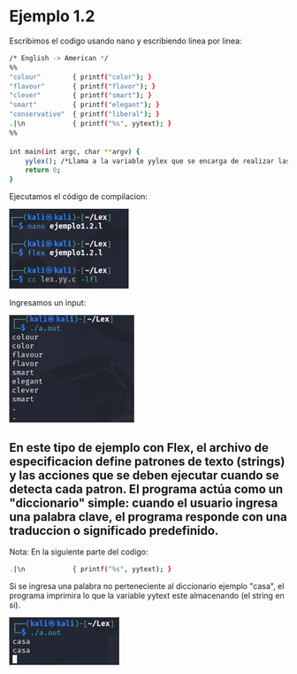 # Ejemplo 1.2

Escribimos el codigo usando nano y escribiendo linea por linea:

```bash
/* English -> American */
%%
"colour"        { printf("color"); }
"flavour"       { printf("flavor"); }
"clever"        { printf("smart"); }
"smart"         { printf("elegant"); }
"conservative"  { printf("liberal"); }
.|\n            { printf("%s", yytext); }
%%

int main(int argc, char **argv) {
    yylex(); /*Llama a la variable yylex que se encarga de realizar las comparaciones de las reglas */
    return 0; 
}

```

Ejecutamos el código de compilacion:

![compilacion](image.png)

Ingresamos un input:

![Input](image-1.png)

En este tipo de ejemplo con Flex, el archivo de especificacion define patrones de texto (strings) y las acciones que se deben ejecutar cuando se detecta cada patron. El programa actúa como un "diccionario" simple: cuando el usuario ingresa una palabra clave, el programa responde con una traduccion o significado predefinido.
---
Nota:
En la siguiente parte del codigo:
```bash
.|\n            { printf("%s", yytext); }
```
Si se ingresa una palabra no perteneciente al diccionario ejemplo "casa", el programa imprimira lo que la variable yytext este almacenando (el string en si).

![alt text](image-2.png)
